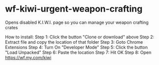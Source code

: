 # wf-kiwi-urgent-weapon-crafting
Opens disabled K.I.W.I. page so you can manage your weapon crafting crates

How to install:
Step 1: Click the button "Clone or download" above
Step 2: Extract file and copy the location of that folder
Step 3: Goto Chrome Extensions
Step 4: Turn On "Developer Mode"
Step 5: Click the button "Load Unpacked"
Step 6: Paste the location
Step 7: Hit OK
Step 8: Open https://wf.my.com/kiwi
